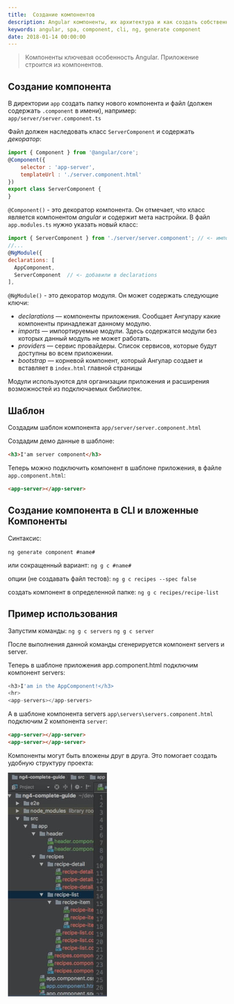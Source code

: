 ```yaml
---
title:  Создание компонентов
description: Angular компоненты, их архитектура и как создать собственный компонент.
keywords: angular, spa, component, cli, ng, generate component
date: 2018-01-14 00:00:00
---
```


> Компоненты ключевая особенность Angular. Приложение строится из компонентов.

## Создание компонента

В директории `app` создать папку нового компонента и файл (должен содержать `.component` в имени), например: 
`app/server/server.component.ts`

Файл должен наследовать класс `ServerComponent` и содержать *декоратор*:

```js
import { Component } from '@angular/core';
@Component({
	selector : 'app-server',
	templateUrl : './server.component.html'
})
export class ServerComponent {
}
```

`@Component()` - это декоратор компонента. Он отмечает, что класс является компонентом *angular* и содержит мета настройки.
В файл `app.modules.ts` нужно указать новый класс:

```js
import { ServerComponent } from './server/server.component'; // <- импортируем новый класс
//...
@NgModule({
declarations: [
  AppComponent,
  ServerComponent  // <- добавили в declarations
],
```

`@NgModule()` - это декоратор модуля. Он может содержать следующие ключи:
+ *declarations* — компоненты приложения. Сообщает Ангулару какие компоненты принадлежат данному модулю.
+ *imports* — импортируемые модули. Здесь содержатся модули без которых данный модуль не может работать.
+ *providers* — сервис провайдеры. Список сервисов, которые будут доступны во всем приложении.
+ *bootstrap* — корневой компонент, который Ангулар создает и вставляет в `index.html` главной страницы

Модули используются для организации приложения и расширения возможностей из подключаемых библиотек.

## Шаблон

Создадим шаблон компонента `app/server/server.component.html`

Создадим демо данные в шаблоне:

```html
<h3>I'am server component</h3>
```

Теперь можно подключить компонент в шаблоне приложения, в файле `app.component.html`:

```html
<app-server></app-server>
```

## Создание компонента в CLI и вложенные Компоненты

Синтаксис:

`ng generate component #name#`

или сокращенный вариант: 
`ng g c #name#`

опции (не создавать файл тестов): 
`ng g c recipes --spec false`

создать компонент в определенной папке: 
`ng g c recipes/recipe-list`

## Пример использования

Запустим команды: 
`ng g c servers`
`ng g c server`

После выполнения данной команды сгенерируется компонент servers и server.

Теперь в шаблоне приложения app.component.html подключим компонент servers:

```js
<h3>I'am in the AppComponent!</h3>
<hr>
<app-servers></app-servers>
```

А в шаблоне компонента servers `app\servers\servers.component.html` подключим 2 компонента `server`:

```html
<app-server></app-server>
<app-server></app-server>
```

Компоненты могут быть вложены друг в друга. Это помогает создать удобную структуру проекта:

![структура проекта](./assets/sozdanie-komponentov/structure.jpg "структура проекта")

